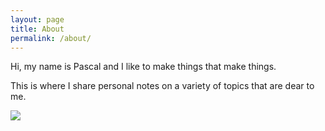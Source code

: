 ```yaml
---
layout: page
title: About
permalink: /about/
---
```


Hi, my name is Pascal and I like to make things that make things.

This is where I share personal notes on a variety of topics that are dear to me.

<img class='post-image' src="http://pascal.cc/assets/pictures/portrait_analog.png">